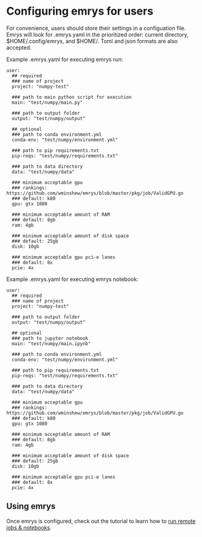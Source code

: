 # Configuring emrys for users

For convenience, users should store their settings in a configuation file. Emrys will look for .emrys.yaml in the prioritized order: current directory, $HOME/.config/emrys, and $HOME/. Toml and json formats are also accepted.

Example .emrys.yaml for executing emrys run:

    user:
      ## required
      ### name of project
      project: "numpy-test"

      ### path to main python script for execution
      main: "test/numpy/main.py"

      ### path to output folder
      output: "test/numpy/output"

      ## optional
      ### path to conda environment.yml
      conda-env: "test/numpy/environment.yml"

      ### path to pip requirements.txt
      pip-reqs: "test/numpy/requirements.txt"

      ### path to data directory
      data: "test/numpy/data"

      ### minimum acceptable gpu
      ### rankings: https://github.com/wminshew/emrys/blob/master/pkg/job/ValidGPU.go
      ### default: k80
      gpu: gtx 1080

      ### minimum acceptable amount of RAM
      ### default: 8gb
      ram: 4gb

      ### minimum acceptable amount of disk space
      ### default: 25gb
      disk: 10gb

      ### minimum acceptable gpu pci-e lanes
      ### default: 8x
      pcie: 4x

Example .emrys.yaml for executing emrys notebook:

    user:
      ## required
      ### name of project
      project: "numpy-test"

      ### path to output folder
      output: "test/numpy/output"

      ## optional
      ### path to jupyter notebook
      main: "test/numpy/main.ipynb"

      ### path to conda environment.yml
      conda-env: "test/numpy/environment.yml"

      ### path to pip requirements.txt
      pip-reqs: "test/numpy/requirements.txt"

      ### path to data directory
      data: "test/numpy/data"

      ### minimum acceptable gpu
      ### rankings: https://github.com/wminshew/emrys/blob/master/pkg/job/ValidGPU.go
      ### default: k80
      gpu: gtx 1080

      ### minimum acceptable amount of RAM
      ### default: 8gb
      ram: 4gb

      ### minimum acceptable amount of disk space
      ### default: 25gb
      disk: 10gb

      ### minimum acceptable gpu pci-e lanes
      ### default: 8x
      pcie: 4x

## Using emrys

Once emrys is configured, check out the tutorial to learn how to [run remote jobs & notebooks](/docs/users/tutorial).
